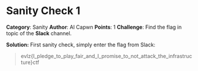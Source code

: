# Sanity Check 1
**Category**: Sanity
**Author**: Al Capwn
**Points**: 1
**Challenge**: 
Find the flag in topic of the **Slack** channel.

**Solution:** 
First sanity check, simply enter the flag from Slack:
> evlz{I_pledge_to_play_fair_and_I_promise_to_not_attack_the_infrastructure}ctf
